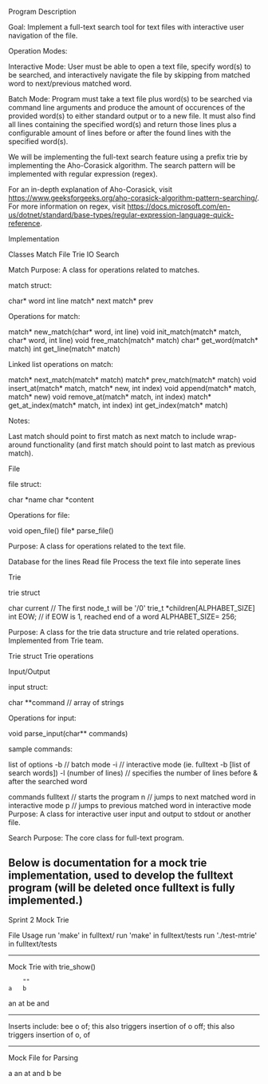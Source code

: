 Program Description

Goal: Implement a full-text search tool for text files with interactive user navigation of the file.

Operation Modes:

Interactive Mode: User must be able to open a text file, specify word(s) to be searched, and interactively navigate the file by skipping from matched word to next/previous matched word.

Batch Mode: Program must take a text file plus word(s) to be searched via command line arguments and produce the amount of occurences of the provided word(s) to either standard output or to a new file. It must also find all lines containing the specified word(s) and return those lines plus a configurable amount of lines before or after the found lines with the specified word(s).

We will be implementing the full-text search feature using a prefix trie by implementing the Aho-Corasick algorithm. The search pattern will be implemented with regular expression (regex).

For an in-depth explanation of Aho-Corasick, visit https://www.geeksforgeeks.org/aho-corasick-algorithm-pattern-searching/. For more information on regex, visit https://docs.microsoft.com/en-us/dotnet/standard/base-types/regular-expression-language-quick-reference.

Implementation

Classes Match File Trie IO Search

Match Purpose: A class for operations related to matches.

match struct:

char* word int line match* next match* prev

Operations for match:

match* new_match(char* word, int line) void init_match(match* match, char* word, int line) void free_match(match* match) char* get_word(match* match) int get_line(match* match)

Linked list operations on match:

match* next_match(match* match) match* prev_match(match* match) void insert_at(match* match, match* new, int index) void append(match* match, match* new) void remove_at(match* match, int index) match* get_at_index(match* match, int index) int get_index(match* match)

Notes:

Last match should point to first match as next match to include wrap-around functionality (and first match should point to last match as previous match).

File

file struct:

char *name char *content

Operations for file:

void open_file() file* parse_file()

Purpose: A class for operations related to the text file.

Database for the lines Read file Process the text file into seperate lines

Trie

trie struct

char current // The first node_t will be '/0' trie_t *children[ALPHABET_SIZE] int EOW; // if EOW is 1, reached end of a word ALPHABET_SIZE= 256;

Purpose: A class for the trie data structure and trie related operations. Implemented from Trie team.

Trie struct Trie operations

Input/Output

input struct:

char **command // array of strings

Operations for input:

void parse_input(char** commands)

sample commands:

list of options -b // batch mode -i // interactive mode (ie. fulltext -b [list of search words]) -l (number of lines) // specifies the number of lines before & after the searched word

commands fulltext // starts the program n // jumps to next matched word in interactive mode p // jumps to previous matched word in interactive mode Purpose: A class for interactive user input and output to stdout or another file.

Search Purpose: The core class for full-text program.

Below is documentation for a mock trie implementation,
used to develop the fulltext program (will be deleted once 
fulltext is fully implemented.)
-----------------------------------------------------
Sprint 2 Mock Trie

File Usage
run 'make' in fulltext/
run 'make' in fulltext/tests
run './test-mtrie' in fulltext/tests

---
Mock Trie with trie_show()

		""
	a	b
  an  at      be
and        

---
Inserts include:
bee
o
of; this also triggers insertion of o 
off; this also triggers insertion of o, of

---
Mock File for Parsing

a
an at
and
b
be

